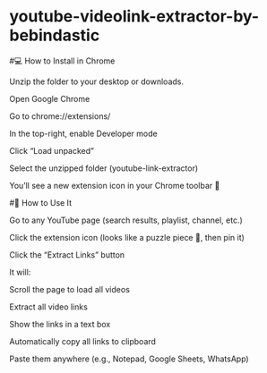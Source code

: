 # youtube-videolink-extractor-by-bebindastic
#💻 How to Install in Chrome

Unzip the folder to your desktop or downloads.

Open Google Chrome

Go to chrome://extensions/

In the top-right, enable Developer mode

Click “Load unpacked”

Select the unzipped folder (youtube-link-extractor)

You’ll see a new extension icon in your Chrome toolbar 🎉



#🧪 How to Use It

Go to any YouTube page (search results, playlist, channel, etc.)

Click the extension icon (looks like a puzzle piece 🧩, then pin it)

Click the “Extract Links” button

It will:

Scroll the page to load all videos

Extract all video links

Show the links in a text box

Automatically copy all links to clipboard

Paste them anywhere (e.g., Notepad, Google Sheets, WhatsApp)
